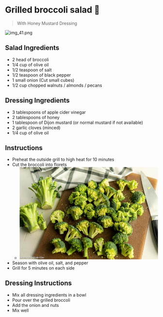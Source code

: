 # Grilled broccoli salad 🥦

> With Honey Mustard Dressing

![img_41.png](img_41.png ':size=400')

## Salad Ingredients

- 2 head of broccoli
- 1/4 cup of olive oil
- 1/2 teaspoon of salt
- 1/2 teaspoon of black pepper
- 1 small onion (Cut small cubes)
- 1/2 cup chopped walnuts / almonds / pecans

## Dressing Ingredients

- 3 tablespoons of apple cider vinegar
- 2 tablespoons of honey
- 1 tablespoon of Dijon mustard (or normal mustard if not available)
- 2 garlic cloves (minced)
- 1/4 cup of olive oil

## Instructions

- Preheat the outside grill to high heat for 10 minutes
- Cut the broccoli into florets
    - ![img_42.png](img_42.png ':size=300')
- Season with olive oil, salt, and pepper
- Grill for 5 minutes on each side

## Dressing Instructions

- Mix all dressing ingredients in a bowl
- Pour over the grilled broccoli
- Add the onion and nuts
- Mix well
